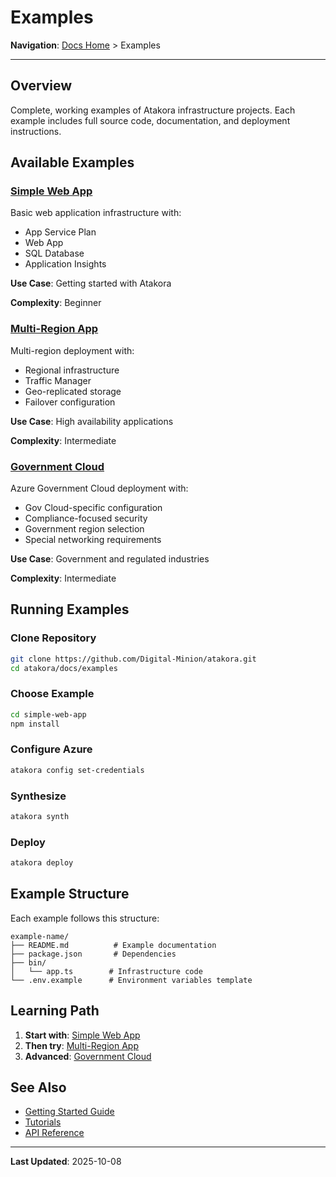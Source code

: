 # Examples

**Navigation**: [Docs Home](../README.md) > Examples

---

## Overview

Complete, working examples of Atakora infrastructure projects. Each example includes full source code, documentation, and deployment instructions.

## Available Examples

### [Simple Web App](./simple-web-app/README.md)

Basic web application infrastructure with:
- App Service Plan
- Web App
- SQL Database
- Application Insights

**Use Case**: Getting started with Atakora

**Complexity**: Beginner

### [Multi-Region App](./multi-region-app/README.md)

Multi-region deployment with:
- Regional infrastructure
- Traffic Manager
- Geo-replicated storage
- Failover configuration

**Use Case**: High availability applications

**Complexity**: Intermediate

### [Government Cloud](./government-cloud/README.md)

Azure Government Cloud deployment with:
- Gov Cloud-specific configuration
- Compliance-focused security
- Government region selection
- Special networking requirements

**Use Case**: Government and regulated industries

**Complexity**: Intermediate

## Running Examples

### Clone Repository

```bash
git clone https://github.com/Digital-Minion/atakora.git
cd atakora/docs/examples
```

### Choose Example

```bash
cd simple-web-app
npm install
```

### Configure Azure

```bash
atakora config set-credentials
```

### Synthesize

```bash
atakora synth
```

### Deploy

```bash
atakora deploy
```

## Example Structure

Each example follows this structure:

```
example-name/
├── README.md          # Example documentation
├── package.json       # Dependencies
├── bin/
│   └── app.ts        # Infrastructure code
└── .env.example      # Environment variables template
```

## Learning Path

1. **Start with**: [Simple Web App](./simple-web-app/README.md)
2. **Then try**: [Multi-Region App](./multi-region-app/README.md)
3. **Advanced**: [Government Cloud](./government-cloud/README.md)

## See Also

- [Getting Started Guide](../getting-started/README.md)
- [Tutorials](../guides/tutorials/README.md)
- [API Reference](../reference/api/README.md)

---

**Last Updated**: 2025-10-08
